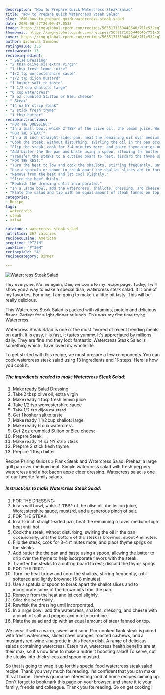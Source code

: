 ```yaml
---
description: "How to Prepare Quick Watercress Steak Salad"
title: "How to Prepare Quick Watercress Steak Salad"
slug: 1660-how-to-prepare-quick-watercress-steak-salad
date: 2020-06-27T20:00:47.053Z
image: https://img-global.cpcdn.com/recipes/5635171630448640/751x532cq70/watercress-steak-salad-recipe-main-photo.jpg
thumbnail: https://img-global.cpcdn.com/recipes/5635171630448640/751x532cq70/watercress-steak-salad-recipe-main-photo.jpg
cover: https://img-global.cpcdn.com/recipes/5635171630448640/751x532cq70/watercress-steak-salad-recipe-main-photo.jpg
author: Nicholas Simmons
ratingvalue: 3.6
reviewcount: 13
recipeingredient:
- " Salad Dressing"
- "2 tbsp olive oil extra virgin"
- "1 tbsp fresh lemon juice"
- "1/2 tsp worcestershire sauce"
- "1/2 tsp dijon mustard"
- "1 kosher salt to taste"
- "1 1/2 cup shallots large"
- "6 cup watercress"
- "2 oz crumbled Stilton or Bleu cheese"
- " Steak"
- "14 oz NY strip steak"
- "2 stick fresh thyme"
- "1 tbsp butter"
recipeinstructions:
- "FOR THE DRESSING:"
- "In a small bowl, whisk 2 TBSP of the olive oil, the lemon juice, Worcestershire sauce, mustard, and a generous pinch of salt."
- "FOR THE STEAK:"
- "In a 10 inch straight-sided pan, heat the remaining oil over medium-high heat until hot."
- "Cook the steak, without disturbing, swirling the oil in the pan occasionally, until the bottom of the steak is browned, about 4 minutes."
- "Flip the steak, cook for 3-4 minutes more, and place thyme sprigs on the steaks."
- "Add butter the the pan and baste using a spoon, allowing the butter to drip over the thyme to help incorporate flavors with the steak."
- "Transfer the steaks to a cutting board to rest; discard the thyme sprigs."
- "FOR THE REST:"
- "Turn the heat to low and cook the shallots, stirring frequently, until softened and lightly browned (5-8 minutes)."
- "Use a spatula or spoon to break apart the shallot slices and to incorporate some of the brown bits from the pan."
- "Remove from the heat and let cool slightly."
- "Slice the beef thinly."
- "Rewhisk the dressing until incorporated."
- "In a large bowl, add the watercress, shallots, dressing, and cheese with a pinch of salt and pepper and mix to combine."
- "Plate the salad and tip with an equal amount of steak fanned on top."
categories:
- Recipe
tags:
- watercress
- steak
- salad

katakunci: watercress steak salad 
nutrition: 267 calories
recipecuisine: American
preptime: "PT21M"
cooktime: "PT36M"
recipeyield: "4"
recipecategory: Dinner

---
```



![Watercress Steak Salad](https://img-global.cpcdn.com/recipes/5635171630448640/751x532cq70/watercress-steak-salad-recipe-main-photo.jpg)

Hey everyone, it's me again, Dan, welcome to my recipe page. Today, I will show you a way to make a special dish, watercress steak salad. It is one of my favorites. For mine, I am going to make it a little bit tasty. This will be really delicious.

This Watercress Steak Salad is packed with vitamins, protein and delicious flavor. Perfect for a light dinner or lunch. This was my first time trying Watercress.

Watercress Steak Salad is one of the most favored of recent trending meals on earth. It is easy, it is fast, it tastes yummy. It's appreciated by millions daily. They are fine and they look fantastic. Watercress Steak Salad is something which I have loved my whole life.


To get started with this recipe, we must prepare a few components. You can cook watercress steak salad using 13 ingredients and 16 steps. Here is how you cook it.

<!--inarticleads1-->

##### The ingredients needed to make Watercress Steak Salad:

1. Make ready  Salad Dressing
1. Take 2 tbsp olive oil, extra virgin
1. Make ready 1 tbsp fresh lemon juice
1. Take 1/2 tsp worcestershire sauce
1. Take 1/2 tsp dijon mustard
1. Get 1 kosher salt to taste
1. Make ready 1 1/2 cup shallots large
1. Make ready 6 cup watercress
1. Get 2 oz crumbled Stilton or Bleu cheese
1. Prepare  Steak
1. Make ready 14 oz NY strip steak
1. Prepare 2 stick fresh thyme
1. Prepare 1 tbsp butter


Recipe Pairing Guides » Flank Steak and Watercress Salad. Preheat a large grill pan over medium heat. Simple watercress salad with fresh peppery watercress and a hot bacon apple cider dressing. Watercress salad is one of our favorite family salads. 

<!--inarticleads2-->

##### Instructions to make Watercress Steak Salad:

1. FOR THE DRESSING:
1. In a small bowl, whisk 2 TBSP of the olive oil, the lemon juice, Worcestershire sauce, mustard, and a generous pinch of salt.
1. FOR THE STEAK:
1. In a 10 inch straight-sided pan, heat the remaining oil over medium-high heat until hot.
1. Cook the steak, without disturbing, swirling the oil in the pan occasionally, until the bottom of the steak is browned, about 4 minutes.
1. Flip the steak, cook for 3-4 minutes more, and place thyme sprigs on the steaks.
1. Add butter the the pan and baste using a spoon, allowing the butter to drip over the thyme to help incorporate flavors with the steak.
1. Transfer the steaks to a cutting board to rest; discard the thyme sprigs.
1. FOR THE REST:
1. Turn the heat to low and cook the shallots, stirring frequently, until softened and lightly browned (5-8 minutes).
1. Use a spatula or spoon to break apart the shallot slices and to incorporate some of the brown bits from the pan.
1. Remove from the heat and let cool slightly.
1. Slice the beef thinly.
1. Rewhisk the dressing until incorporated.
1. In a large bowl, add the watercress, shallots, dressing, and cheese with a pinch of salt and pepper and mix to combine.
1. Plate the salad and tip with an equal amount of steak fanned on top.


We serve it with a warm, sweet and sour. Pan-cooked flank steak is paired with fresh watercress, sliced navel oranges, roasted cashews, and a mustardy red-wine vinaigrette in this hearty dish. A range of delicious salads containing watercress. Eaten raw, watercress health benefits are at their max, so it&#39;s now time to make a nutrient boosting salad! To serve, cut the steaks into thick slices and spoon mustard. 

So that is going to wrap it up for this special food watercress steak salad recipe. Thank you very much for reading. I'm confident that you can make this at home. There is gonna be interesting food at home recipes coming up. Don't forget to bookmark this page on your browser, and share it to your family, friends and colleague. Thank you for reading. Go on get cooking!
